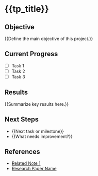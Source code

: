 # {{tp_title}}

## Objective
{{Define the main objective of this project.}}

## Current Progress
- [ ] Task 1
- [ ] Task 2
- [ ] Task 3

## Results
{{Summarize key results here.}}

## Next Steps
- {{Next task or milestone}}
- {{What needs improvement?}}

## References
- [Related Note 1](Related%20Note%201.md)
- [Research Paper Name](Research%20Paper%20Name.md)
